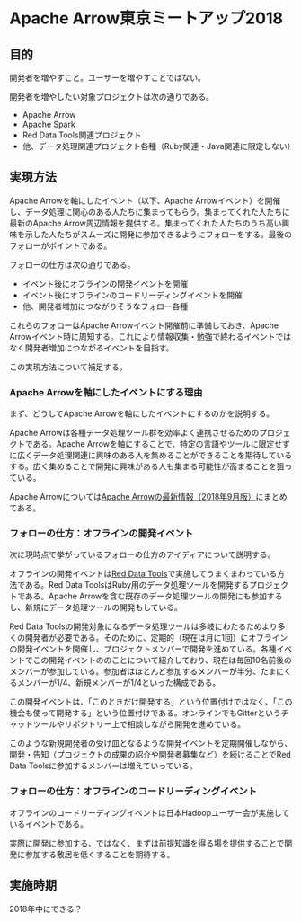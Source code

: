 # Apache Arrow東京ミートアップ2018

## 目的

開発者を増やすこと。ユーザーを増やすことではない。

開発者を増やしたい対象プロジェクトは次の通りである。

  * Apache Arrow
  * Apache Spark
  * Red Data Tools関連プロジェクト
  * 他、データ処理関連プロジェクト各種（Ruby関連・Java関連に限定しない）

## 実現方法

Apache Arrowを軸にしたイベント（以下、Apache Arrowイベント）を開催し、データ処理に関心のある人たちに集まってもらう。集まってくれた人たちに最新のApache Arrow周辺情報を提供する。集まってくれた人たちのうち高い興味を示した人たちがスムーズに開発に参加できるようにフォローをする。最後のフォローがポイントである。

フォローの仕方は次の通りである。

  * イベント後にオフラインの開発イベントを開催
  * イベント後にオフラインのコードリーディングイベントを開催
  * 他、開発者増加につながりそうなフォロー各種

これらのフォローはApache Arrowイベント開催前に準備しておき、Apache Arrowイベント時に周知する。これにより情報収集・勉強で終わるイベントではなく開発者増加につながるイベントを目指す。

この実現方法について補足する。

### Apache Arrowを軸にしたイベントにする理由

まず、どうしてApache Arrowを軸にしたイベントにするのかを説明する。

Apache Arrowは各種データ処理ツール群を効率よく連携させるためのプロジェクトである。Apache Arrowを軸にすることで、特定の言語やツールに限定せずに広くデータ処理関連に興味のある人を集めることができることを期待しているする。広く集めることで開発に興味がある人も集まる可能性が高まることを狙っている。

Apache Arrowについては[Apache Arrowの最新情報（2018年9月版）](https://www.clear-code.com/blog/2018/9/5.html)にまとめてある。

### フォローの仕方：オフラインの開発イベント

次に現時点で挙がっているフォローの仕方のアイディアについて説明する。

オフラインの開発イベントは[Red Data Tools](https://red-data-tools.github.io/ja/)で実施してうまくまわっている方法である。Red Data ToolsはRuby用のデータ処理ツールを開発するプロジェクトである。Apache Arrowを含む既存のデータ処理ツールの開発にも参加するし、新規にデータ処理ツールの開発もしている。

Red Data Toolsの開発対象になるデータ処理ツールは多岐にわたるためより多くの開発者が必要である。そのために、定期的（現在は月に1回）にオフラインの開発イベントを開催し、プロジェクトメンバーで開発を進めている。各種イベントでこの開発イベントののことについて紹介しており、現在は毎回10名前後のメンバーが参加している。参加者はほとんど参加するメンバーが半分、たまにくるメンバーが1/4、新規メンバーが1/4といった構成である。

この開発イベントは、「このときだけ開発する」という位置付けではなく、「この機会も使って開発する」という位置付けである。オンラインでもGitterというチャットツールやリポジトリー上で相談しながら開発を進めている。

このような新規開発者の受け皿となるような開発イベントを定期開催しながら、開発・告知（プロジェクトの成果の紹介や開発者募集など）を続けることでRed Data Toolsに参加するメンバーは増えていっている。

### フォローの仕方：オフラインのコードリーディングイベント

オフラインのコードリーディングイベントは日本Hadoopユーザー会が実施しているイベントである。

実際に開発に参加する、ではなく、まずは前提知識を得る場を提供することで開発に参加する敷居を低くすることを期待する。

## 実施時期

2018年中にできる？

